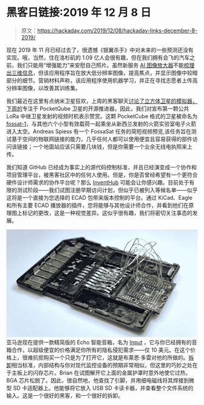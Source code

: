 # 黑客日链接:2019 年 12 月 8 日

> 原文：<https://hackaday.com/2019/12/08/hackaday-links-december-8-2019/>

现在 2019 年 11 月已经过去了，很遗憾《银翼杀手》中对未来的一些预测还没有实现。哦，当然，住在洛杉矶的 1.09 亿人会很有趣，但在我们拥有会飞的汽车之前，我们只能用“增强能力”来安慰自己照片。虽然新服务 [AI 图像放大器](https://imglarger.com/Home/Software)不能[梳理出三维信息](https://www.youtube.com/watch?v=hHwjceFcF2Q)，但该应用程序旨在放大低分辨率图像，提高焦点，并显示图像中较暗部分的细节。营销材料声称，该应用程序使用机器学习，并正在寻找志愿者上传高分辨率图像，以改善其训练集。

我们最近在这里有点纳米卫星狂欢，上周的黑客聊天[讨论了立方体卫星的模拟器，](https://hackaday.io/event/168230-amsat-cubesat-simulator-hack-chat)[下周的](https://hackaday.io/event/167508-open-source-satellite-propulsion-hack-chat)专注于 PocketQube 卫星的开源推进器。因此，我们对宣布第一颗公共 LoRa 中继卫星发射的视频时机表示赞赏。这颗 PocketCube 格式的卫星被命名为[fossat-1](https://fossa.systems/fossasat-1/)，与其他六个小型有效载荷一起乘坐从新西兰发射的火箭实验室电子火箭进入太空。Andreas Spiess 有一个 FossaSat 任务的简短视频预览,该任务旨在测试基于空间的物联网链接的能力，几乎任何人都可以使用便宜且容易获得的部件访问该链接；一个地面站应该只需要几块钱，但是你需要一个业余无线电执照来上传。

我们知道 GitHub 已经成为事实上的源代码控制标准，并且已经演变成一个协作和项目管理平台，被黑客社区中的任何人使用。但是，你是否曾经希望有一个更符合硬件设计师需求的协作平台呢？那么 [InventHub](https://inventhub.io/) 可能会让你感兴趣。目前处于有限的测试阶段——我们试图注册早期访问计划，但似乎已被列入等候名单——似乎这将是一个直接为您选择的 ECAD 包带来版本控制的平台。通过 KiCad、Eagle 和所有主要 ECAD 播放器的插件，您将能够与其他设计师合作，并看到他们在原理图上标记的更改，这是一种视觉差异。这似乎很有趣，我们将密切关注事态的发展。

[![](img/13e5529cdbaa9fd979240525ffb63afb.png)](https://hackaday.com/wp-content/uploads/2019/12/sdcard.jpg) 亚马逊现在提供一款精简版的 Echo 智能音箱，名为 [Input](https://www.amazon.com/Echo-Input-Bring-Alexa-speaker/dp/B07BFRHZLB) ，它与你已经拥有的音箱合作，以超级便宜的价格满足你所有的隐私侵犯需求——仅 10 美元。在这个价格上，很难抗拒购买一个只是为了打开它，这就是布莱恩·多雷对他的所做的。[拆卸](https://www.briandorey.com/post/amazon-echo-input-teardown)相当标准，内部结构与你对现代监控设备的预期非常相似，但这里的巧妙之处在于主板上的闪存芯片。Brian 在试图解开它上面的金属护罩时意外地使它过热，BGA 芯片松脱了。因此，很自然地，他查找了引脚，并用细电磁线将其焊接到微型 SD 卡适配器上。他能够将它放入 USB SD 卡读卡器，并查看整个文件系统的输入。这是一个很好的黑客，和一个很好的拆卸。